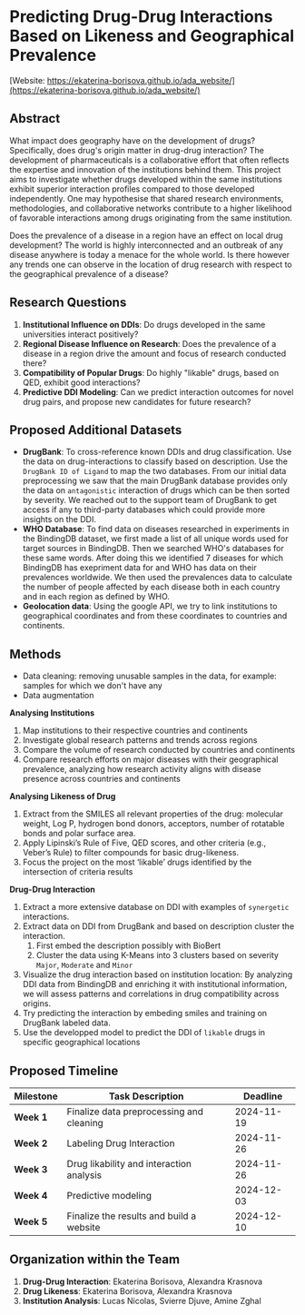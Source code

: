 # Predicting Drug-Drug Interactions Based on Likeness and Geographical Prevalence

[Website: https://ekaterina-borisova.github.io/ada_website/](https://ekaterina-borisova.github.io/ada_website/)

## Abstract 
What impact does geography have on the development of drugs? Specifically, does drug's origin matter in drug-drug interaction? The development of pharmaceuticals is a collaborative effort that often reflects the expertise and innovation of the institutions behind them. This project aims to investigate whether drugs developed within the same institutions exhibit superior interaction profiles compared to those developed independently. One may hypothesise that shared research environments, methodologies, and collaborative networks contribute to a higher likelihood of favorable interactions among drugs originating from the same institution. 

Does the prevalence of a disease in a region have an effect on local drug development? The world is highly interconnected and an outbreak of any disease anywhere is today a menace for the whole world. Is there however any trends one can observe in the location of drug research with respect to the geographical prevalence of a disease?

## Research Questions 
1. **Institutional Influence on DDIs**: Do drugs developed in the same universities interact positively?
2. **Regional Disease Influence on Research**: Does the prevalence of a disease in a region drive the amount and focus of research conducted there?  
3. **Compatibility of Popular Drugs**: Do highly "likable" drugs, based on QED, exhibit good interactions?
4. **Predictive DDI Modeling**: Can we predict interaction outcomes for novel drug pairs, and propose new candidates for future research? 


## Proposed Additional Datasets
- **DrugBank**: To cross-reference known DDIs and drug classification. Use the data on drug-interactions to classify based on description. Use the `DrugBank ID of Ligand` to map the two databases. From our initial data preprocessing we saw that the main DrugBank database provides only the data on `antagonistic` interaction of drugs which can be then sorted by severity. We reached out to the support team of DrugBank to get access if any to third-party databases which could provide more insights on the DDI.
- **WHO Database**: To find data on diseases researched in experiments in the BindingDB dataset, we first made a list of all unique words used for target sources in BindingDB. Then we searched WHO's databases for these same words. After doing this we identified 7 diseases for which BindingDB has exepriment data for and WHO has data on their prevalences worldwide. We then used the prevalences data to calculate the number of people affected by each disease both in each country and in each region as defined by WHO.
- **Geolocation data**: Using the google API, we try to link institutions to geographical coordinates and from these coordinates to countries and continents.  

## Methods

- Data cleaning: removing unusable samples in the data, for example: samples for which we don't have any  
- Data augmentation

**Analysing Institutions** 
1. Map institutions to their respective countries and continents
2. Investigate global research patterns and trends across regions
3. Compare the volume of research conducted by countries and continents
4. Compare research efforts on major diseases with their geographical prevalence, analyzing how research activity aligns with disease presence across countries and continents

**Analysing Likeness of Drug**
1. Extract from the SMILES all relevant properties of the drug: molecular weight, Log P, hydrogen bond donors, acceptors, number of rotatable bonds and polar surface area.
2. Apply Lipinski’s Rule of Five, QED scores, and other criteria (e.g., Veber’s Rule) to filter compounds for basic drug-likeness.
3. Focus the project on the most ‘likable’ drugs identified by the intersection of criteria results

**Drug-Drug Interaction**
1. Extract a more extensive database on DDI with examples of `synergetic` interactions.
2. Extract data on DDI from DrugBank and based on description cluster the interaction.
   1) First embed the description possibly with BioBert 
   2) Cluster the data using K-Means into 3 clusters based on severity `Major`, `Moderate` and `Minor`
3. Visualize the drug interaction based on institution location:
	By analyzing DDI data from BindingDB and enriching it with institutional information, we will assess patterns and correlations in drug compatibility across origins.
4. Try predicting the interaction by embeding smiles and training on DrugBank labeled data.
5. Use the developped model to predict the DDI of `likable` drugs in specific geographical locations


## Proposed Timeline
| Milestone         | Task Description                         | Deadline   |
|-------------------|------------------------------------------|------------|
| **Week 1**        | Finalize data preprocessing and cleaning | 2024-11-19 |
| **Week 2**        | Labeling Drug Interaction                | 2024-11-26 |
| **Week 3**        | Drug likability and interaction analysis | 2024-11-26 |
| **Week 4**        | Predictive modeling                      | 2024-12-03 |
| **Week 5**        | Finalize the results and build a website | 2024-12-10 |

## Organization within the Team
1. **Drug-Drug Interaction**: Ekaterina Borisova, Alexandra Krasnova
2. **Drug Likeness**: Ekaterina Borisova, Alexandra Krasnova
3. **Institution Analysis**: Lucas Nicolas, Svierre Djuve, Amine Zghal
